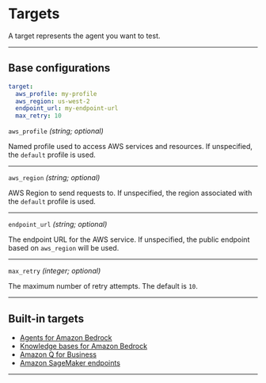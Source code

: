 # Targets

A target represents the agent you want to test.

---

## Base configurations

```yaml title="agenteval.yml"
target:
  aws_profile: my-profile
  aws_region: us-west-2
  endpoint_url: my-endpoint-url
  max_retry: 10
```

`aws_profile` _(string; optional)_

Named profile used to access AWS services and resources. If unspecified, the `default` profile is used.

---

`aws_region` _(string; optional)_

AWS Region to send requests to. If unspecified, the region associated with the `default` profile is used.

---

`endpoint_url` _(string; optional)_

The endpoint URL for the AWS service. If unspecified, the public endpoint based on `aws_region` will be used.

---

`max_retry` _(integer; optional)_

The maximum number of retry attempts. The default is `10`.

---

## Built-in targets

- [Agents for Amazon Bedrock](bedrock_agents.md)
- [Knowledge bases for Amazon Bedrock](bedrock_knowledge_bases.md)
- [Amazon Q for Business](q_business.md)
- [Amazon SageMaker endpoints](sagemaker_endpoints.md)

---